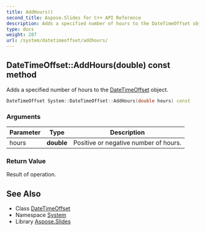 ```yaml
---
title: AddHours()
second_title: Aspose.Slides for C++ API Reference
description: Adds a specified number of hours to the DateTimeOffset object.
type: docs
weight: 287
url: /system/datetimeoffset/addhours/
---
```

## DateTimeOffset::AddHours(double) const method


Adds a specified number of hours to the [DateTimeOffset](../) object.

```cpp
DateTimeOffset System::DateTimeOffset::AddHours(double hours) const
```


### Arguments

| Parameter | Type | Description |
| --- | --- | --- |
| hours | **double** | Positive or negative number of hours. |

### Return Value

Result of operation.

## See Also

* Class [DateTimeOffset](../)
* Namespace [System](../../)
* Library [Aspose.Slides](../../../)